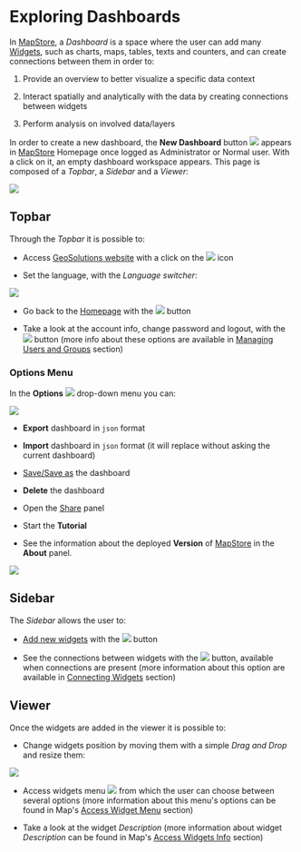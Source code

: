 # Exploring Dashboards

In [MapStore](https://mapstore.geosolutionsgroup.com/mapstore/#/), a *Dashboard* is a space where the user can add many [Widgets](widgets.md#widgets), such as charts, maps, tables, texts and counters, and can create connections between them in order to:

1. Provide an overview to better visualize a specific data context

2. Interact spatially and analytically with the data by creating connections between widgets

3. Perform analysis on involved data/layers

In order to create a new dashboard, the **New Dashboard** button <img src="../img/button/dash-icon.jpg" class="ms-docbutton"/> appears in [MapStore](https://mapstore.geosolutionsgroup.com/mapstore/#/) Homepage once logged as Administrator or Normal user. With a click on it, an empty dashboard workspace appears. This page is composed of a *Topbar*, a *Sidebar* and a *Viewer*:

<img src="../img/exploring-dashboards/dashboard-1.jpg" class="ms-docimage"/>

## Topbar

Through the *Topbar* it is possible to:

* Access [GeoSolutions website](https://www.geosolutionsgroup.com/) with a click on the <img src="../img/button/geosolutions-link.jpg" class="ms-docbutton"/> icon

* Set the language, with the *Language switcher*:

<img src="../img/exploring-dashboards/language-switcher.jpg" class="ms-docimage"  style="max-width:150px;"/>

* Go back to the [Homepage](https://mapstore.geosolutionsgroup.com/mapstore/#/) with the <img src="../img/button/home-page-icon.jpg" class="ms-docbutton"/> button

* Take a look at the account info, change password and logout, with the <img src="../img/button/logged.jpg" class="ms-docbutton"/> button (more info about these options are available in [Managing Users and Groups](managing-users-and-groups.md#managing-users-and-groups) section)

### Options Menu

In the **Options** <img src="../img/button/burger.jpg" class="ms-docbutton"/> drop-down menu you can:

<img src="../img/exploring-dashboards/options-menu.jpg" class="ms-docimage"  style="max-width:150px;"/>

* **Export** dashboard in `json` format

* **Import** dashboard in `json` format (it will replace without asking the current dashboard)

* [Save/Save as](resources-properties.md) the dashboard

* **Delete** the dashboard

* Open the [Share](share.md#link) panel

* Start the **Tutorial**

* See the information about the deployed **Version** of [MapStore](https://mapstore.geosolutionsgroup.com/mapstore/#/) in the **About** panel.

<img src="../img/exploring-dashboards/version-panel.jpg" class="ms-docimage" />

## Sidebar

The *Sidebar* allows the user to:

* [Add new widgets](adding-widgets.md#adding-widgets) with the <img src="../img/button/+++.jpg" class="ms-docbutton"/> button

* See the connections between widgets with the <img src="../img/button/show-connections.jpg" class="ms-docbutton"/> button, available when connections are present (more information about this option are available in [Connecting Widgets](connecting-widgets.md#connecting-widgets) section)

## Viewer

Once the widgets are added in the viewer it is possible to:

* Change widgets position by moving them with a simple *Drag and Drop* and resize them:

<img src="../img/exploring-dashboards/move-resize.gif" class="ms-docimage"/>

* Access widgets menu <img src="../img/button/menu.jpg" class="ms-docbutton"/> from which the user can choose between several options (more information about this menu's options can be found in Map's [Access Widget Menu](widgets.md#access-widgets-menu) section)

* Take a look at the widget *Description* (more information about widget *Description* can be found in Map's [Access Widgets Info](widgets.md#manage-existing-widgets) section)
